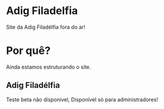 # Adig Filadelfia

Site da Adig Filadélfia fora do ar!

# Por quê?

Ainda estamos estruturando o site.

## Adig Filadélfia
Teste beta não disponível, Disponível só para administradores!
